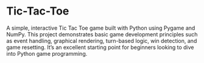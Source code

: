 # Tic-Tac-Toe
A simple, interactive Tic Tac Toe game built with Python using Pygame and NumPy. This project demonstrates basic game development principles such as event handling, graphical rendering, turn-based logic, win detection, and game resetting. It’s an excellent starting point for beginners looking to dive into Python game programming.
